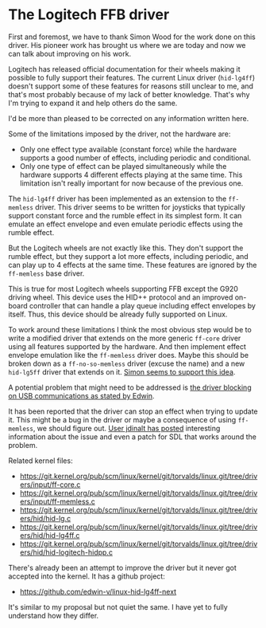 # The Logitech FFB driver

First and foremost, we have to thank Simon Wood for the work done on this
driver. His pioneer work has brought us where we are today and now we can talk
about improving on his work.

Logitech has released official documentation for their wheels making it
possible to fully support their features. The current Linux driver
(`hid-lg4ff`) doesn't support some of these features for reasons still unclear
to me, and that's most probably because of my lack of better knowledge. That's
why I'm trying to expand it and help others do the same.

I'd be more than pleased to be corrected on any information written here.

Some of the limitations imposed by the driver, not the hardware are:

 - Only one effect type available (constant force) while the hardware supports a
   good number of effects, including periodic and conditional.
 - Only one type of effect can be played simultaneously while the hardware
   supports 4 different effects playing at the same time. This limitation isn't
   really important for now because of the previous one.

The `hid-lg4ff` driver has been implemented as an extension to the `ff-memless`
driver.  This driver seems to be written for joysticks that typically support
constant force and the rumble effect in its simplest form. It can emulate an
effect envelope and even emulate periodic effects using the rumble effect.

But the Logitech wheels are not exactly like this. They don't support the
rumble effect, but they support a lot more effects, including periodic, and can
play up to 4 effects at the same time. These features are ignored by the
`ff-memless` base driver.

This is true for most Logitech wheels supporting FFB except the G920 driving
wheel. This device uses the HID++ protocol and an improved on-board controller
that can handle a play queue including effect envelopes by itself. Thus, this
device should be already fully supported on Linux.

To work around these limitations I think the most obvious step would be to
write a modified driver that extends on the more generic `ff-core` driver using
all features supported by the hardware. And then implement effect envelope
emulation like the `ff-memless` driver does. Maybe this should be broken down
as a `ff-no-so-memless` driver (excuse the name) and a new `hid-lg5ff` driver
that extends on it. [Simon seems to support this
idea](https://github.com/ValveSoftware/Proton/issues/2366#issuecomment-531274671).

A potential problem that might need to be addressed is [the driver blocking on
USB communications as stated by
Edwin](https://github.com/ValveSoftware/Proton/issues/2366#issuecomment-534713123).

It has been reported that the driver can stop an effect when trying to update
it. This might be a bug in the driver or maybe a consequence of using
`ff-memless`, we should figure out. [User jdinalt has
posted](https://github.com/ValveSoftware/Proton/issues/2366#issuecomment-528539637)
interesting information about the issue and even a patch for SDL that works
around the problem.

Related kernel files:

 - https://git.kernel.org/pub/scm/linux/kernel/git/torvalds/linux.git/tree/drivers/input/ff-core.c
 - https://git.kernel.org/pub/scm/linux/kernel/git/torvalds/linux.git/tree/drivers/input/ff-memless.c
 - https://git.kernel.org/pub/scm/linux/kernel/git/torvalds/linux.git/tree/drivers/hid/hid-lg.c
 - https://git.kernel.org/pub/scm/linux/kernel/git/torvalds/linux.git/tree/drivers/hid/hid-lg4ff.c
 - https://git.kernel.org/pub/scm/linux/kernel/git/torvalds/linux.git/tree/drivers/hid/hid-logitech-hidpp.c

There's already been an attempt to improve the driver but it never got accepted
into the kernel. It has a github project:

 - https://github.com/edwin-v/linux-hid-lg4ff-next

It's similar to my proposal but not quiet the same. I have yet to fully
understand how they differ.
